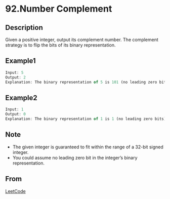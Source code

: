# 92.Number Complement

## Description

Given a positive integer, output its complement number. The complement strategy is to flip the bits of its binary representation.

## Example1

```javascript
Input: 5
Output: 2
Explanation: The binary representation of 5 is 101 (no leading zero bits), and its complement is 010. So you need to output 2.
```

## Example2

```javascript
Input: 1
Output: 0
Explanation: The binary representation of 1 is 1 (no leading zero bits), and its complement is 0. So you need to output 0.
```

## Note

* The given integer is guaranteed to fit within the range of a 32-bit signed integer.
* You could assume no leading zero bit in the integer’s binary representation.

## From

[LeetCode](https://leetcode.com/problems/number-complement)
